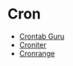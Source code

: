 # Cron

- [Crontab Guru](https://crontab.guru/examples.html)
- [Croniter](https://github.com/kiorky/croniter)
- [Cronrange](https://www.cronrange.info/)
